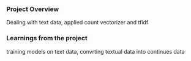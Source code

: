 ### Project Overview

 Dealing with text data, applied count vectorizer and tfidf


### Learnings from the project

 training models on text data, convrting textual data into continues data


